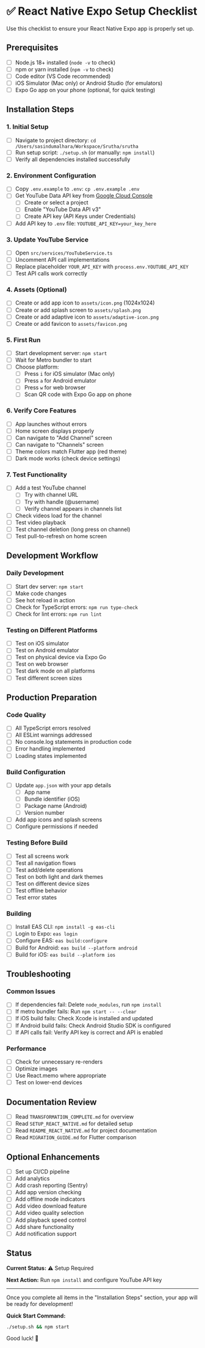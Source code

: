 # ✅ React Native Expo Setup Checklist

Use this checklist to ensure your React Native Expo app is properly set up.

## Prerequisites

- [ ] Node.js 18+ installed (`node -v` to check)
- [ ] npm or yarn installed (`npm -v` to check)
- [ ] Code editor (VS Code recommended)
- [ ] iOS Simulator (Mac only) or Android Studio (for emulators)
- [ ] Expo Go app on your phone (optional, for quick testing)

## Installation Steps

### 1. Initial Setup
- [ ] Navigate to project directory: `cd /Users/sasindumalhara/Workspace/Srutha/srutha`
- [ ] Run setup script: `./setup.sh` (or manually: `npm install`)
- [ ] Verify all dependencies installed successfully

### 2. Environment Configuration
- [ ] Copy `.env.example` to `.env`: `cp .env.example .env`
- [ ] Get YouTube Data API key from [Google Cloud Console](https://console.cloud.google.com/)
  - [ ] Create or select a project
  - [ ] Enable "YouTube Data API v3"
  - [ ] Create API key (API Keys under Credentials)
- [ ] Add API key to `.env` file: `YOUTUBE_API_KEY=your_key_here`

### 3. Update YouTube Service
- [ ] Open `src/services/YouTubeService.ts`
- [ ] Uncomment API call implementations
- [ ] Replace placeholder `YOUR_API_KEY` with `process.env.YOUTUBE_API_KEY`
- [ ] Test API calls work correctly

### 4. Assets (Optional)
- [ ] Create or add app icon to `assets/icon.png` (1024x1024)
- [ ] Create or add splash screen to `assets/splash.png`
- [ ] Create or add adaptive icon to `assets/adaptive-icon.png`
- [ ] Create or add favicon to `assets/favicon.png`

### 5. First Run
- [ ] Start development server: `npm start`
- [ ] Wait for Metro bundler to start
- [ ] Choose platform:
  - [ ] Press `i` for iOS simulator (Mac only)
  - [ ] Press `a` for Android emulator
  - [ ] Press `w` for web browser
  - [ ] Scan QR code with Expo Go app on phone

### 6. Verify Core Features
- [ ] App launches without errors
- [ ] Home screen displays properly
- [ ] Can navigate to "Add Channel" screen
- [ ] Can navigate to "Channels" screen
- [ ] Theme colors match Flutter app (red theme)
- [ ] Dark mode works (check device settings)

### 7. Test Functionality
- [ ] Add a test YouTube channel
  - [ ] Try with channel URL
  - [ ] Try with handle (@username)
  - [ ] Verify channel appears in channels list
- [ ] Check videos load for the channel
- [ ] Test video playback
- [ ] Test channel deletion (long press on channel)
- [ ] Test pull-to-refresh on home screen

## Development Workflow

### Daily Development
- [ ] Start dev server: `npm start`
- [ ] Make code changes
- [ ] See hot reload in action
- [ ] Check for TypeScript errors: `npm run type-check`
- [ ] Check for lint errors: `npm run lint`

### Testing on Different Platforms
- [ ] Test on iOS simulator
- [ ] Test on Android emulator
- [ ] Test on physical device via Expo Go
- [ ] Test on web browser
- [ ] Test dark mode on all platforms
- [ ] Test different screen sizes

## Production Preparation

### Code Quality
- [ ] All TypeScript errors resolved
- [ ] All ESLint warnings addressed
- [ ] No console.log statements in production code
- [ ] Error handling implemented
- [ ] Loading states implemented

### Build Configuration
- [ ] Update `app.json` with your app details
  - [ ] App name
  - [ ] Bundle identifier (iOS)
  - [ ] Package name (Android)
  - [ ] Version number
- [ ] Add app icons and splash screens
- [ ] Configure permissions if needed

### Testing Before Build
- [ ] Test all screens work
- [ ] Test all navigation flows
- [ ] Test add/delete operations
- [ ] Test on both light and dark themes
- [ ] Test on different device sizes
- [ ] Test offline behavior
- [ ] Test error states

### Building
- [ ] Install EAS CLI: `npm install -g eas-cli`
- [ ] Login to Expo: `eas login`
- [ ] Configure EAS: `eas build:configure`
- [ ] Build for Android: `eas build --platform android`
- [ ] Build for iOS: `eas build --platform ios`

## Troubleshooting

### Common Issues
- [ ] If dependencies fail: Delete `node_modules`, run `npm install`
- [ ] If metro bundler fails: Run `npm start -- --clear`
- [ ] If iOS build fails: Check Xcode is installed and updated
- [ ] If Android build fails: Check Android Studio SDK is configured
- [ ] If API calls fail: Verify API key is correct and API is enabled

### Performance
- [ ] Check for unnecessary re-renders
- [ ] Optimize images
- [ ] Use React.memo where appropriate
- [ ] Test on lower-end devices

## Documentation Review

- [ ] Read `TRANSFORMATION_COMPLETE.md` for overview
- [ ] Read `SETUP_REACT_NATIVE.md` for detailed setup
- [ ] Read `README_REACT_NATIVE.md` for project documentation
- [ ] Read `MIGRATION_GUIDE.md` for Flutter comparison

## Optional Enhancements

- [ ] Set up CI/CD pipeline
- [ ] Add analytics
- [ ] Add crash reporting (Sentry)
- [ ] Add app version checking
- [ ] Add offline mode indicators
- [ ] Add video download feature
- [ ] Add video quality selection
- [ ] Add playback speed control
- [ ] Add share functionality
- [ ] Add notification support

## Status

**Current Status:** ⚠️ Setup Required

**Next Action:** Run `npm install` and configure YouTube API key

---

Once you complete all items in the "Installation Steps" section, your app will be ready for development!

**Quick Start Command:**
```bash
./setup.sh && npm start
```

Good luck! 🚀
